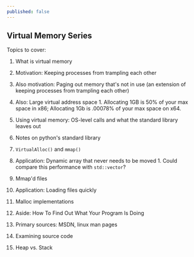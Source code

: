 ```yaml
---
published: false
---
```

## Virtual Memory Series

Topics to cover:
1. What is virtual memory
  1. Motivation: Keeping processes from trampling each other
  2. Also motivation: Paging out memory that's not in use (an extension of keeping processes from trampling each other)
  3. Also: Large virtual address space
  	1. Allocating 1GB is 50% of your max space in x86; Allocating 1Gb is .00078% of your max space on x64.
2. Using virtual memory: OS-level calls and what the standard library leaves out
  1. Notes on python's standard library
  2. `VirtualAlloc()` and `mmap()`
  3. Application: Dynamic array that never needs to be moved
    1. Could compare this performance with `std::vector`?
4. Mmap'd files
  5. Application: Loading files quickly
2. Malloc implementations


2. Aside: How To Find Out What Your Program Is Doing
  1. Primary sources: MSDN, linux man pages
  2. Examining source code
  3. Heap vs. Stack
